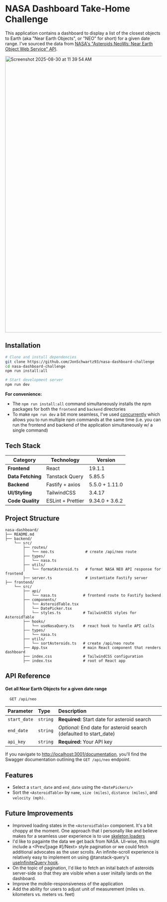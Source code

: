 
# NASA Dashboard Take-Home Challenge

This application contains a dashboard to display a list of the closest objects to Earth (aka "Near Earth Objects", or "NEO" for short) for a given date range. I've sourced the data from [NASA's "Asteroids NeoWs: Near Earth Object Web Service" API](https://api.nasa.gov/).

<img width="1000" height="888" alt="Screenshot 2025-08-30 at 11 39 54 AM" src="https://github.com/user-attachments/assets/d00f80ef-defd-472b-930c-0233061047dc" />

## Installation
```bash
# Clone and install dependencies
git clone https://github.com/JonSchwartz93/nasa-dashboard-challenge
cd nasa-dashboard-challenge
npm run install:all

# Start development server
npm run dev
```

**For convenience:**
- The `npm run install:all` command simultaneously installs the npm packages for both the `frontend` and `backend` directories
- To make `npm run dev` a bit more seamless, I've used [concurrently](https://www.npmjs.com/package/concurrently) which allows you to run multiple npm commands at the same time (i.e. you can run the frontend and backend of the application simultaneously w/ a single command)


## Tech Stack

| Category          | Technology               | Version        |
| ----------------- | ------------------------ | -------------- |
| **Frontend**      | React                    | 19.1.1         |
| **Data Fetching** | Tanstack Query       | 5.85.5         |
| **Backend**       | Fastify + axios                | 5.5.0  + 1.11.0 |
| **UI/Styling**       | TailwindCSS             | 3.4.17         |
| **Code Quality**  | ESLint + Prettier        | 9.34.0 + 3.6.2 |

## Project Structure
```
nasa-dashboard/
├── README.md
├── backend/
    └── src/
        ├── routes/
        │   └── neo.ts              # create /api/neo route
        ├── types/
        │   └── nasa.ts
        ├── utils/
        │   └── formatAsteroid.ts   # format NASA NEO API response for frontend
        ├── server.ts               # instantiate Fastify server
├── frontend/
    └── src/
        ├── api/
        │   └── nasa.ts            # frontend route to Fastify backend
        ├── components/
        │   └── AsteroidTable.tsx  
        │   └── DatePicker.tsx
        │   └── styles.ts          # TailwindCSS styles for AsteroidTable
        ├── hooks/
        │   └── useNasaQuery.ts    # react hook to handle API calls
        ├── types/
        │   └── nasa.ts            
        ├── utils/
        │   └── sortAsteroids.ts   # create /api/neo route
        ├── App.tsx                # main React component that renders dashboard
        ├── index.css              # TailwindCSS configuration
        ├── index.tsx              # root of React app
```
## API Reference

#### Get all Near Earth Objects for a given date range

```http
  GET /api/neo
```

| Parameter | Type     | Description                |
| :-------- | :------- | :------------------------- |
| `start_date` | `string` | **Required:** Start date for asteroid search |
| `end_date` | `string` | _Optional:_ End date for asteroid search (defaulted to start_date) |
| `api_key` | `string` | **Required:** Your API key |

If you navigate to [http://localhost:3001/documentation](http://localhost:3001/documentation), you'll find the Swagger documentation outlining the `GET /api/neo` endpoint.
## Features
- Select a `start_date` and `end_date` using the `<DatePickers/>`
- Sort the `<AsteroidTable>` by `name`, `size (miles)`, `distance (miles)`, and `velocity (mph)`.

## Future Improvements
- Improved loading states in the `<AsteroidTable>` component. It's a bit choppy at the moment. One approach that I personally like and believe makes for a seamless user experience is to use [skeleton loaders](https://www.chakra-ui.com/docs/components/skeleton)
- I'd like to pagainte the data we get back from NASA. UI-wise, this might include a <Prev/[page #]/Next> style pagination or we could fetch additional advocates as the user scrolls. An infinite-scroll experience is relatively easy to implement on using @tanstack-query's [useInfiniteQuery hook](https://tanstack.com/query/v4/docs/framework/react/reference/useInfiniteQuery).
- On the topic of pagination, I'd like to fetch an inital batch of asteroids server-side so that they are visible when a user iniitally lands on the dashboard.
- Improve the mobile-responsiveness of the application
- Add the ability for users to adjust unit of measurement (miles vs. kilometers vs. meters vs. feet)
